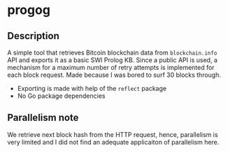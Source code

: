# progog

## Description

A simple tool that retrieves Bitcoin blockchain data from `blockchain.info` API and exports it as a basic SWI Prolog KB. Since a public API is used, a mechanism for a maximum number of retry attempts is implemented for each block request. Made because I was bored to surf 30 blocks through.

* Exporting is made with help of the `reflect` package
* No Go package dependencies

## Parallelism note

We retrieve next block hash from the HTTP request, hence, parallelism is very limited and I did not find an adequate applicaiton of parallelism here.